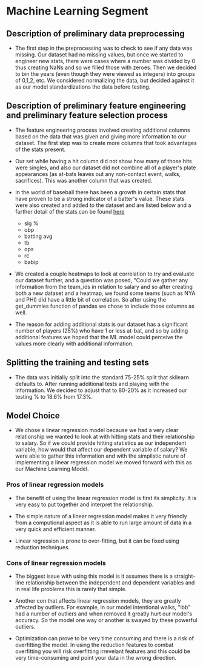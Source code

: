 # Machine Learning Segment

## Description of preliminary data preprocessing
- The first step in the preprocessing was to check to see if any data was missing. Our dataset had no missing values, but once we started to engineer new stats, there were cases where a number was divided by 0 thus creating NaNs and so we filled those with zeroes. Then we decided to bin the years (even though they were viewed as integers) into groups of 0,1,2, etc. We considered normalizing the data, but decided against it as our model standardizations the data before testing.
 
## Description of preliminary feature engineering and preliminary feature selection process
 
- The feature engineering process involved creating additional columns based on the data that was given and giving more information to our dataset. The first step was to create more columns that took advantages of the stats present.
 
- Our set while having a hit column did not show how many of those hits were singles, and also our dataset did not combine all of a player's plate appearances (as at-bats leaves out any non-contact event, walks, sacrifices). This was another column that was created.

- In the world of baseball there has been a growth in certain stats that have proven to be a strong indicator of a batter's value. These stats were also created and added to the dataset and are listed below and a further detail of the stats can be found [here](link)
  - slg %
  - obp 
  - batting avg
  - tb
  - ops
  - rc
  - babip
- We created a couple heatmaps to look at correlation to try and evaluate our dataset further, and a question was posed, "Could we gather any information from the team_ids in relation to salary and so after creating both a new dataset and a heatmap, we found some teams (such as NYA and PHI) did have a little bit of correlation. So after using the get_dummies function of pandas we chose to include those columns as well.

- The reason for adding additional stats is our dataset has a significant number of players (25%) who have 1 or less at-bat, and so by adding additional features we hoped that the ML model could perceive the values more clearly with additional information.

## Splitting the training and testing sets 

- The data was initially split into the standard 75-25% split that skllearn defaults to. After running additional tests and playing with the information. We decided to adjust that to 80-20% as it increased our testing % to 18.6% from 17.3%.


## Model Choice

- We chose a linear regression model because we had a very clear relationship we wanted to look at with hitting stats and their relationship to salary. So if we could provide hitting statistics as our independent variable, how would that affect our dependent variable of salary? We were able to gather this information and with the simplistic nature of implementing a linear regression model we moved forward with this as our Machine Learning Model.

### Pros of linear regression models
- The benefit of using the linear regression model is first its simplicity. It is very easy to put together and interpret the relationship. 

- The simple nature of a linear regression model makes it very friendly from a computional aspect as it is able to run large amount of data in a very quick and efficient manner.

- Linear regression is prone to over-fitting, but it can be fixed using reduction techniques. 

### Cons of linear regression models

- The biggest issue with using this model is it assumes there is a straight-line relationship between the independent and dependent variables and in real life problems this is rarely that simple.

- Another con that affects linear regression models, they are greatly affected by outliers. For example, in our model intentional walks, "ibb" had a number of outliers and when removed it greatly hurt our model's accuracy. So the model one way or another is swayed by these powerful outliers.

- Optimization can prove to be very time consuming and there is a risk of overfitting the model. In using the reduction features to combat overfitting you will risk overfitting irrevelant features and this could be very time-consuming and point your data in the wrong direction. 

